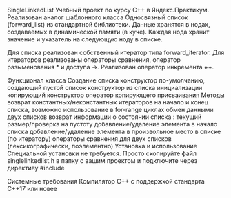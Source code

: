 SingleLinkedList
Учебный проект по курсу С++ в Яндекс.Практикум.
Реализован аналог шаблонного класса Односвязный список (forward_list) из стандартной библиотеки. Данные хранятся в нодах, создаваемых в динамической памяти (в куче). Каждая нода хранит значение и указатель на следующую ноду в списке.

Для списка реализован собственный итератор типа forward_iterator. Для итераторов реализованы операторы сравнения, оператор разыменования * и доступа ->. Реализован оператор инкремента ++.

Функционал класса
Создание списка
конструктор по-умолчанию, создающий пустой список
конструктор из списка инициализации
копирующий конструктор
оператор копирующего присваивания
Методы
возврат константных/неконстантных итераторов на начало и конец списка, возможно использование в for-range циклах
обмен данными двух списков
возврат информации о состоянии списка : текущий размер/проверка на пустоту
добавление/удаление элемента в начало списка
добавление/удаление элемента в произвольное место в списке (по итератору)
операторы сравнения для двух списков (лексикографически, поэлементно)
Установка и использование
Специальной установки не требуется. Просто скопируйте файл singlelinkedlist.h в папку с вашим проектом и подключите через директиву #include

Системные требования
Компилятор С++ с поддержкой стандарта C++17 или новее
